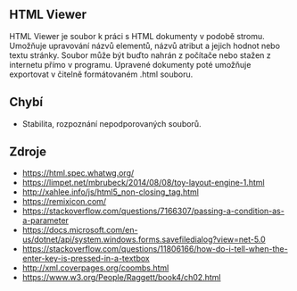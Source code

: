 ## HTML Viewer
HTML Viewer je soubor k práci s HTML dokumenty v podobě stromu. Umožňuje upravování názvů elementů, názvů atribut a jejich hodnot nebo textu stránky. Soubor může být buďto nahrán z počítače nebo stažen z internetu přímo v programu. Upravené dokumenty poté umožňuje exportovat v čitelně formátovaném .html souboru.
## Chybí
 - Stabilita, rozpoznání nepodporovaných souborů.
## Zdroje
 - https://html.spec.whatwg.org/
 - https://limpet.net/mbrubeck/2014/08/08/toy-layout-engine-1.html
 - http://xahlee.info/js/html5_non-closing_tag.html
 - https://remixicon.com/
 - https://stackoverflow.com/questions/7166307/passing-a-condition-as-a-parameter
 - https://docs.microsoft.com/en-us/dotnet/api/system.windows.forms.savefiledialog?view=net-5.0
 - https://stackoverflow.com/questions/11806166/how-do-i-tell-when-the-enter-key-is-pressed-in-a-textbox
 - http://xml.coverpages.org/coombs.html
 - https://www.w3.org/People/Raggett/book4/ch02.html